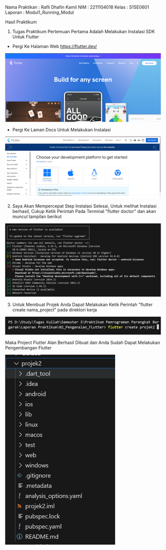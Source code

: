 Nama Praktikan  : Rafli Dhafin Kamil
NIM             : 2211104018
Kelas           : S1SE0601
Laporan         : Modul1_Running_Modul             


Hasil Praktikum 

1. Tugas Praktikum Pertemuan Pertama Adalah Melakukan Instalasi SDK Untuk Flutter 

- Pergi Ke Halaman Web https://flutter.dev/

![alt text](image.png)

- Pergi Ke Laman Docs Untuk Melakukan Instalasi 

![alt text](image-1.png)

2. Saya Akan Mempercepat Step Instalasi Selesai, Untuk melihat Instalasi berhasil, Cukup Ketik Perintah Pada Terminal "flutter doctor" dan akan muncul tampilan berikut

![alt text](image-2.png)

3. Untuk Membuat Projek Anda Dapat Melakukan Ketik Perintah "flutter create nama_project" pada direktori kerja 

![alt text](image-3.png)

Maka Project Flutter Alan Berhasil Dibuat dan Anda Sudah Dapat Melakukan Pengembangan Flutter

![alt text](image-4.png)

